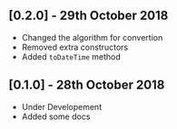 ## [0.2.0] - 29th October 2018
* Changed the algorithm for convertion
* Removed extra constructors
* Added `toDateTime` method

## [0.1.0] - 28th October 2018
* Under Developement
* Added some docs
